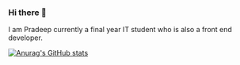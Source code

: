 ### Hi there 👋
I am Pradeep currently a final year IT student who is also a front end developer.

[![Anurag's GitHub stats](https://github-readme-stats.vercel.app/api?username=pkj19)](https://github.com/anuraghazra/github-readme-stats)
